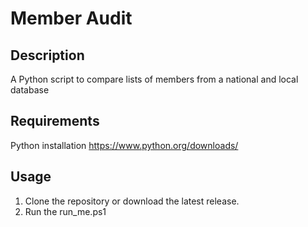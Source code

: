 # Member Audit

## Description
A Python script to compare lists of members from a national and local database

## Requirements
Python installation
https://www.python.org/downloads/

## Usage
1. Clone the repository or download the latest release.
2. Run the run_me.ps1